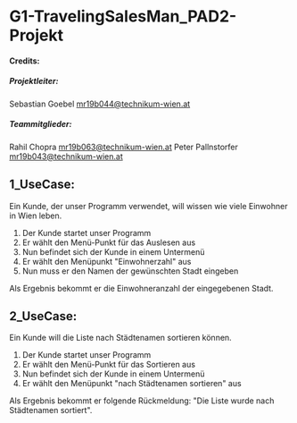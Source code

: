 # G1-TravelingSalesMan_PAD2-Projekt

#### Credits:

  ##### Projektleiter:
  
  Sebastian Goebel      mr19b044@technikum-wien.at
  
  ##### Teammitglieder:
  
  Rahil Chopra          mr19b063@technikum-wien.at
  Peter Pallnstorfer    mr19b043@technikum-wien.at

## 1_UseCase:

Ein Kunde, der unser Programm verwendet, will wissen wie viele Einwohner in Wien leben.

1. Der Kunde startet unser Programm
2. Er wählt den Menü-Punkt für das Auslesen aus
3. Nun befindet sich der Kunde in einem Untermenü
4. Er wählt den Menüpunkt "Einwohnerzahl" aus
5. Nun muss er den Namen der gewünschten Stadt eingeben

Als Ergebnis bekommt er die Einwohneranzahl der eingegebenen Stadt.

## 2_UseCase:

Ein Kunde will die Liste nach Städtenamen sortieren können.

1. Der Kunde startet unser Programm
2. Er wählt den Menü-Punkt für das Sortieren aus
3. Nun befindet sich der Kunde in einem Untermenü
4. Er wählt den Menüpunkt "nach Städtenamen sortieren" aus

Als Ergebnis bekommt er folgende Rückmeldung: "Die Liste wurde nach Städtenamen sortiert".
